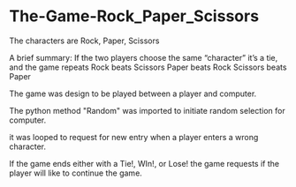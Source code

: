 # The-Game-Rock_Paper_Scissors
The characters are Rock, Paper, Scissors

A brief summary:
    If the two players choose the same “character” it’s a tie, and the game repeats
    Rock beats Scissors
    Paper beats Rock
    Scissors beats Paper

The game was design to be played between a player and computer. 

The python method "Random" was imported to initiate random selection for computer.

it was looped to request for new entry when a player enters a wrong character.

If the game ends either with a Tie!, WIn!, or Lose! the game requests if the player will like to continue the game.
